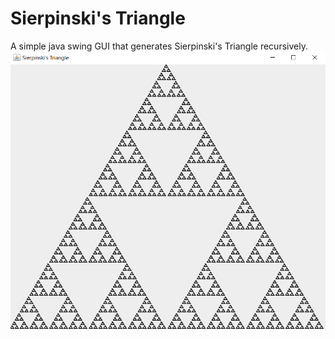 # Sierpinski's Triangle
A simple java swing GUI that generates Sierpinski's Triangle recursively.
![Screenshot](./images/Triangle-Screenshot.png)
